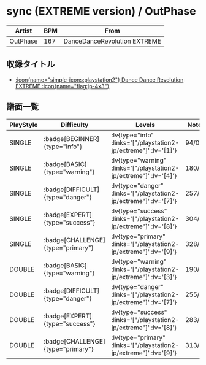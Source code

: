 # sync (EXTREME version) / OutPhase

|Artist|BPM|From|
|------|---|----|
|OutPhase|167|DanceDanceRevolution EXTREME|

## 収録タイトル

- [ :icon{name="simple-icons:playstation2"} Dance Dance Revolution EXTREME :icon{name="flag:jp-4x3"} ](/playstation2-jp/extreme)

## 譜面一覧

|PlayStyle|Difficulty|Levels|Notes|Movie|
|---------|----------|------|-----|-----|
|SINGLE| :badge[BEGINNER]{type="info"} | :lv{type="info" :links='["/playstation2-jp/extreme"]' :lv='[1]'} |94/0||
|SINGLE| :badge[BASIC]{type="warning"} | :lv{type="warning" :links='["/playstation2-jp/extreme"]' :lv='[4]'} |180/10||
|SINGLE| :badge[DIFFICULT]{type="danger"} | :lv{type="danger" :links='["/playstation2-jp/extreme"]' :lv='[7]'} |257/11||
|SINGLE| :badge[EXPERT]{type="success"} | :lv{type="success" :links='["/playstation2-jp/extreme"]' :lv='[8]'} |304/7||
|SINGLE| :badge[CHALLENGE]{type="primary"} | :lv{type="primary" :links='["/playstation2-jp/extreme"]' :lv='[9]'} |328/8||
|DOUBLE| :badge[BASIC]{type="warning"} | :lv{type="warning" :links='["/playstation2-jp/extreme"]' :lv='[3]'} |190/18||
|DOUBLE| :badge[DIFFICULT]{type="danger"} | :lv{type="danger" :links='["/playstation2-jp/extreme"]' :lv='[7]'} |255/7||
|DOUBLE| :badge[EXPERT]{type="success"} | :lv{type="success" :links='["/playstation2-jp/extreme"]' :lv='[8]'} |283/17||
|DOUBLE| :badge[CHALLENGE]{type="primary"} | :lv{type="primary" :links='["/playstation2-jp/extreme"]' :lv='[9]'} |313/8||
